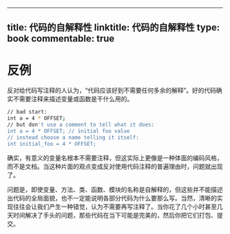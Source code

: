 
---
title: 代码的自解释性
linktitle: 代码的自解释性
type: book
commentable: true
---

# 反例

反对给代码写注释的人认为，“代码应该好到不需要任何多余的解释”。好的代码确实不需要注释来描述变量或函数是干什么用的。

```sh
// bad start:
int a = 4 * OFFSET;
// but don't use a comment to tell what it does:
int a = 4 * OFFSET; // initial foo value
// instead choose a name telling it itself:
int initial_foo = 4 * OFFSET;
```

确实，有意义的变量名根本不需要注释，但这实际上更像是一种体面的编码风格，而不是文档。当这种片面的观点变成反对使用代码注释的普遍理由时，问题就出现了。

问题是，即使变量、方法、类、函数、模块的名称是自解释的，但这些并不能描述出代码的全局面貌，也不一定能说明各部分代码为什么要那么写。当然，清晰的实现往往会让我们产生一种错觉，认为不需要再写注释了。当你花了几个小时甚至几天时间解决了手头的问题，那些代码在当下可能是完美的，然后你把它们打包、提交。

    